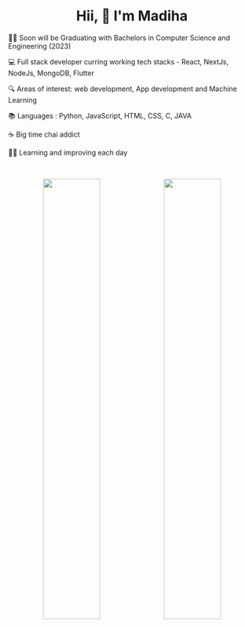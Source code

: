 <h1 align=center>Hii, 👋 I'm Madiha </h1>
  
👩‍🎓 Soon will be Graduating with Bachelors in Computer Science and Engineering (2023)

💻 Full stack developer curring working tech stacks - React, NextJs, NodeJs, MongoDB, Flutter

🔍 Areas of interest: web development, App development and Machine Learning

📚 Languages : Python, JavaScript, HTML, CSS, C, JAVA

☕ Big time chai addict

👩‍💻 Learning and improving each day

<br>
<p align="center">
  <img width="48%" src="https://github-readme-stats.vercel.app/api?username=madihamallick&show_icons=true&count_private=true" />
  <img width="48%" src="https://github-readme-streak-stats.herokuapp.com/?user=madihamallick" />
</p>
